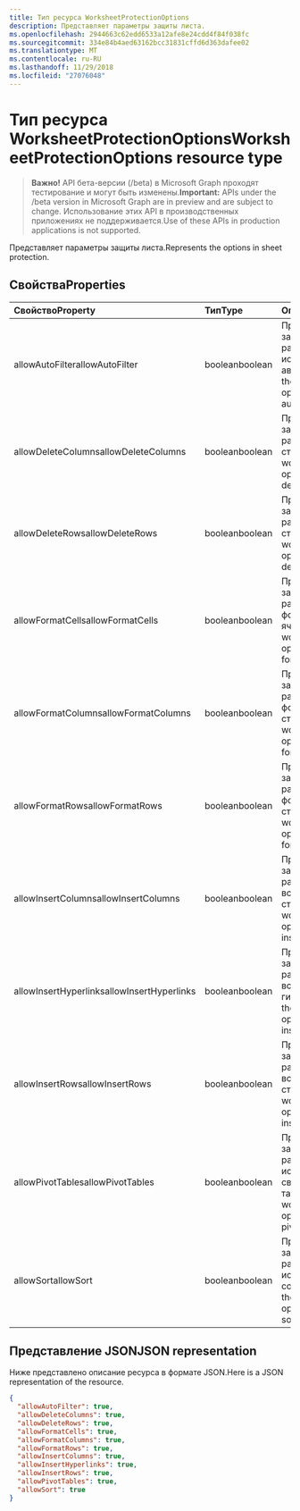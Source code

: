 ```yaml
---
title: Тип ресурса WorksheetProtectionOptions
description: Представляет параметры защиты листа.
ms.openlocfilehash: 2944663c62edd6533a12afe8e24cdd4f84f038fc
ms.sourcegitcommit: 334e84b4aed63162bcc31831cffd6d363dafee02
ms.translationtype: MT
ms.contentlocale: ru-RU
ms.lasthandoff: 11/29/2018
ms.locfileid: "27076048"
---
```

# <a name="worksheetprotectionoptions-resource-type"></a><span data-ttu-id="a6ec4-103">Тип ресурса WorksheetProtectionOptions</span><span class="sxs-lookup"><span data-stu-id="a6ec4-103">WorksheetProtectionOptions resource type</span></span>

> <span data-ttu-id="a6ec4-104">**Важно!** API бета-версии (/beta) в Microsoft Graph проходят тестирование и могут быть изменены.</span><span class="sxs-lookup"><span data-stu-id="a6ec4-104">**Important:** APIs under the /beta version in Microsoft Graph are in preview and are subject to change.</span></span> <span data-ttu-id="a6ec4-105">Использование этих API в производственных приложениях не поддерживается.</span><span class="sxs-lookup"><span data-stu-id="a6ec4-105">Use of these APIs in production applications is not supported.</span></span>

<span data-ttu-id="a6ec4-106">Представляет параметры защиты листа.</span><span class="sxs-lookup"><span data-stu-id="a6ec4-106">Represents the options in sheet protection.</span></span>

## <a name="properties"></a><span data-ttu-id="a6ec4-107">Свойства</span><span class="sxs-lookup"><span data-stu-id="a6ec4-107">Properties</span></span>
| <span data-ttu-id="a6ec4-108">Свойство</span><span class="sxs-lookup"><span data-stu-id="a6ec4-108">Property</span></span>     | <span data-ttu-id="a6ec4-109">Тип</span><span class="sxs-lookup"><span data-stu-id="a6ec4-109">Type</span></span>   |<span data-ttu-id="a6ec4-110">Описание</span><span class="sxs-lookup"><span data-stu-id="a6ec4-110">Description</span></span>|
|:---------------|:--------|:----------|
|<span data-ttu-id="a6ec4-111">allowAutoFilter</span><span class="sxs-lookup"><span data-stu-id="a6ec4-111">allowAutoFilter</span></span>|<span data-ttu-id="a6ec4-112">boolean</span><span class="sxs-lookup"><span data-stu-id="a6ec4-112">boolean</span></span>|<span data-ttu-id="a6ec4-113">Представляет параметр защиты листа, разрешающий использовать функцию автофильтра.</span><span class="sxs-lookup"><span data-stu-id="a6ec4-113">Represents the worksheet protection option of allowing using auto filter feature.</span></span>|
|<span data-ttu-id="a6ec4-114">allowDeleteColumns</span><span class="sxs-lookup"><span data-stu-id="a6ec4-114">allowDeleteColumns</span></span>|<span data-ttu-id="a6ec4-115">boolean</span><span class="sxs-lookup"><span data-stu-id="a6ec4-115">boolean</span></span>|<span data-ttu-id="a6ec4-116">Представляет параметр защиты листа, разрешающий удалять столбцы.</span><span class="sxs-lookup"><span data-stu-id="a6ec4-116">Represents the worksheet protection option of allowing deleting columns.</span></span>|
|<span data-ttu-id="a6ec4-117">allowDeleteRows</span><span class="sxs-lookup"><span data-stu-id="a6ec4-117">allowDeleteRows</span></span>|<span data-ttu-id="a6ec4-118">boolean</span><span class="sxs-lookup"><span data-stu-id="a6ec4-118">boolean</span></span>|<span data-ttu-id="a6ec4-119">Представляет параметр защиты листа, разрешающий удалять строки.</span><span class="sxs-lookup"><span data-stu-id="a6ec4-119">Represents the worksheet protection option of allowing deleting rows.</span></span>|
|<span data-ttu-id="a6ec4-120">allowFormatCells</span><span class="sxs-lookup"><span data-stu-id="a6ec4-120">allowFormatCells</span></span>|<span data-ttu-id="a6ec4-121">boolean</span><span class="sxs-lookup"><span data-stu-id="a6ec4-121">boolean</span></span>|<span data-ttu-id="a6ec4-122">Представляет параметр защиты листа, разрешающий форматировать ячейки.</span><span class="sxs-lookup"><span data-stu-id="a6ec4-122">Represents the worksheet protection option of allowing formatting cells.</span></span>|
|<span data-ttu-id="a6ec4-123">allowFormatColumns</span><span class="sxs-lookup"><span data-stu-id="a6ec4-123">allowFormatColumns</span></span>|<span data-ttu-id="a6ec4-124">boolean</span><span class="sxs-lookup"><span data-stu-id="a6ec4-124">boolean</span></span>|<span data-ttu-id="a6ec4-125">Представляет параметр защиты листа, разрешающий форматировать столбцы.</span><span class="sxs-lookup"><span data-stu-id="a6ec4-125">Represents the worksheet protection option of allowing formatting columns.</span></span>|
|<span data-ttu-id="a6ec4-126">allowFormatRows</span><span class="sxs-lookup"><span data-stu-id="a6ec4-126">allowFormatRows</span></span>|<span data-ttu-id="a6ec4-127">boolean</span><span class="sxs-lookup"><span data-stu-id="a6ec4-127">boolean</span></span>|<span data-ttu-id="a6ec4-128">Представляет параметр защиты листа, разрешающий форматировать строки.</span><span class="sxs-lookup"><span data-stu-id="a6ec4-128">Represents the worksheet protection option of allowing formatting rows.</span></span>|
|<span data-ttu-id="a6ec4-129">allowInsertColumns</span><span class="sxs-lookup"><span data-stu-id="a6ec4-129">allowInsertColumns</span></span>|<span data-ttu-id="a6ec4-130">boolean</span><span class="sxs-lookup"><span data-stu-id="a6ec4-130">boolean</span></span>|<span data-ttu-id="a6ec4-131">Представляет параметр защиты листа, разрешающий вставлять столбцы.</span><span class="sxs-lookup"><span data-stu-id="a6ec4-131">Represents the worksheet protection option of allowing inserting columns.</span></span>|
|<span data-ttu-id="a6ec4-132">allowInsertHyperlinks</span><span class="sxs-lookup"><span data-stu-id="a6ec4-132">allowInsertHyperlinks</span></span>|<span data-ttu-id="a6ec4-133">boolean</span><span class="sxs-lookup"><span data-stu-id="a6ec4-133">boolean</span></span>|<span data-ttu-id="a6ec4-134">Представляет параметр защиты листа, разрешающий вставлять гиперссылки.</span><span class="sxs-lookup"><span data-stu-id="a6ec4-134">Represents the worksheet protection option of allowing inserting hyperlinks.</span></span>|
|<span data-ttu-id="a6ec4-135">allowInsertRows</span><span class="sxs-lookup"><span data-stu-id="a6ec4-135">allowInsertRows</span></span>|<span data-ttu-id="a6ec4-136">boolean</span><span class="sxs-lookup"><span data-stu-id="a6ec4-136">boolean</span></span>|<span data-ttu-id="a6ec4-137">Представляет параметр защиты листа, разрешающий вставлять строки.</span><span class="sxs-lookup"><span data-stu-id="a6ec4-137">Represents the worksheet protection option of allowing inserting rows.</span></span>|
|<span data-ttu-id="a6ec4-138">allowPivotTables</span><span class="sxs-lookup"><span data-stu-id="a6ec4-138">allowPivotTables</span></span>|<span data-ttu-id="a6ec4-139">boolean</span><span class="sxs-lookup"><span data-stu-id="a6ec4-139">boolean</span></span>|<span data-ttu-id="a6ec4-140">Представляет параметр защиты листа, разрешающий использовать функцию сводных таблиц.</span><span class="sxs-lookup"><span data-stu-id="a6ec4-140">Represents the worksheet protection option of allowing using pivot table feature.</span></span>|
|<span data-ttu-id="a6ec4-141">allowSort</span><span class="sxs-lookup"><span data-stu-id="a6ec4-141">allowSort</span></span>|<span data-ttu-id="a6ec4-142">boolean</span><span class="sxs-lookup"><span data-stu-id="a6ec4-142">boolean</span></span>|<span data-ttu-id="a6ec4-143">Представляет параметр защиты листа, разрешающий использовать функцию сортировки.</span><span class="sxs-lookup"><span data-stu-id="a6ec4-143">Represents the worksheet protection option of allowing using sort feature.</span></span>|

## <a name="json-representation"></a><span data-ttu-id="a6ec4-144">Представление JSON</span><span class="sxs-lookup"><span data-stu-id="a6ec4-144">JSON representation</span></span>

<span data-ttu-id="a6ec4-145">Ниже представлено описание ресурса в формате JSON.</span><span class="sxs-lookup"><span data-stu-id="a6ec4-145">Here is a JSON representation of the resource.</span></span>

<!-- {
  "blockType": "resource",
  "optionalProperties": [

  ],
  "@odata.type": "microsoft.graph.worksheetProtectionOptions"
}-->

```json
{
  "allowAutoFilter": true,
  "allowDeleteColumns": true,
  "allowDeleteRows": true,
  "allowFormatCells": true,
  "allowFormatColumns": true,
  "allowFormatRows": true,
  "allowInsertColumns": true,
  "allowInsertHyperlinks": true,
  "allowInsertRows": true,
  "allowPivotTables": true,
  "allowSort": true
}

```

<!-- uuid: 8fcb5dbc-d5aa-4681-8e31-b001d5168d79
2015-10-25 14:57:30 UTC -->
<!-- {
  "type": "#page.annotation",
  "description": "WorksheetProtectionOptions resource",
  "keywords": "",
  "section": "documentation",
  "tocPath": ""
}-->